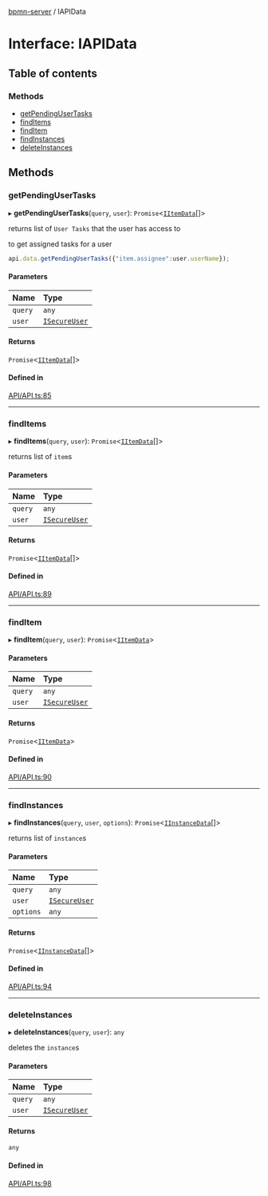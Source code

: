 [bpmn-server](../API.md) / IAPIData

# Interface: IAPIData

## Table of contents

### Methods

- [getPendingUserTasks](IAPIData.md#getpendingusertasks)
- [findItems](IAPIData.md#finditems)
- [findItem](IAPIData.md#finditem)
- [findInstances](IAPIData.md#findinstances)
- [deleteInstances](IAPIData.md#deleteinstances)

## Methods

### getPendingUserTasks

▸ **getPendingUserTasks**(`query`, `user`): `Promise`\<[`IItemData`](IItemData.md)[]\>

returns list of `User Tasks` that the user has access to

to get assigned tasks for a user

```ts
api.data.getPendingUserTasks({"item.assignee":user.userName});
```

#### Parameters

| Name | Type |
| :------ | :------ |
| `query` | `any` |
| `user` | [`ISecureUser`](ISecureUser.md) |

#### Returns

`Promise`\<[`IItemData`](IItemData.md)[]\>

#### Defined in

[API/API.ts:85](https://github.com/bpmnServer/bpmn-server/blob/637b6d1/src/API/API.ts#L85)

___

### findItems

▸ **findItems**(`query`, `user`): `Promise`\<[`IItemData`](IItemData.md)[]\>

returns list of `item`s

#### Parameters

| Name | Type |
| :------ | :------ |
| `query` | `any` |
| `user` | [`ISecureUser`](ISecureUser.md) |

#### Returns

`Promise`\<[`IItemData`](IItemData.md)[]\>

#### Defined in

[API/API.ts:89](https://github.com/bpmnServer/bpmn-server/blob/637b6d1/src/API/API.ts#L89)

___

### findItem

▸ **findItem**(`query`, `user`): `Promise`\<[`IItemData`](IItemData.md)\>

#### Parameters

| Name | Type |
| :------ | :------ |
| `query` | `any` |
| `user` | [`ISecureUser`](ISecureUser.md) |

#### Returns

`Promise`\<[`IItemData`](IItemData.md)\>

#### Defined in

[API/API.ts:90](https://github.com/bpmnServer/bpmn-server/blob/637b6d1/src/API/API.ts#L90)

___

### findInstances

▸ **findInstances**(`query`, `user`, `options`): `Promise`\<[`IInstanceData`](IInstanceData.md)[]\>

returns list of `instance`s

#### Parameters

| Name | Type |
| :------ | :------ |
| `query` | `any` |
| `user` | [`ISecureUser`](ISecureUser.md) |
| `options` | `any` |

#### Returns

`Promise`\<[`IInstanceData`](IInstanceData.md)[]\>

#### Defined in

[API/API.ts:94](https://github.com/bpmnServer/bpmn-server/blob/637b6d1/src/API/API.ts#L94)

___

### deleteInstances

▸ **deleteInstances**(`query`, `user`): `any`

deletes the `instance`s

#### Parameters

| Name | Type |
| :------ | :------ |
| `query` | `any` |
| `user` | [`ISecureUser`](ISecureUser.md) |

#### Returns

`any`

#### Defined in

[API/API.ts:98](https://github.com/bpmnServer/bpmn-server/blob/637b6d1/src/API/API.ts#L98)
